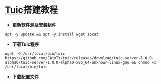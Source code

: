 # [Tuic](https://github.com/EAimTY/tuic)搭建教程
- **更新软件源及安装组件**

```
apt -y update && apt -y install wget socat 
```
- **下载Tuic程序**

```
wget -O /usr/local/bin/tuic https://github.com/EAimTY/tuic/releases/download/tuic-server-1.0.0-alpha0/tuic-server-1.0.0-alpha0-x86_64-unknown-linux-gnu && chmod +x /usr/local/bin/tuic
```
- **下载配置文件**

```




